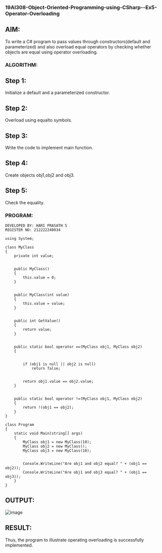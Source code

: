 ### 19AI308-Object-Oriented-Programming-using-CSharp--Ex5-Operator-Overloading
## AIM:
To write a C# program to pass values through constructors(default and parameterized) and also overload equal operators by checking whether objects are equal using operator overloading.

### ALGORITHM:
## Step 1:
Initialize a default and a parameterized constructor.

## Step 2:
Overload using equalto symbols.

## Step 3:
Write the code to implement main function.

## Step 4:
Create objects obj1,obj2 and obj3.

## Step 5:
Check the equality.

### PROGRAM:
```
DEVELOPED BY: HARI PRASATH S
REGISTER NO: 212222240034
```
```
using System;

class MyClass
{
    private int value;

    
    public MyClass()
    {
        this.value = 0;
    }

  
    public MyClass(int value)
    {
        this.value = value;
    }

    
    public int GetValue()
    {
        return value;
    }

   
    public static bool operator ==(MyClass obj1, MyClass obj2)
    {

       
        if (obj1 is null || obj2 is null)
            return false;

        
        return obj1.value == obj2.value;
    }

    
    public static bool operator !=(MyClass obj1, MyClass obj2)
    {
        return !(obj1 == obj2);
    }
}

class Program
{
    static void Main(string[] args)
    {
        MyClass obj1 = new MyClass(10);
        MyClass obj2 = new MyClass(); 
        MyClass obj3 = new MyClass(10);

   
        Console.WriteLine("Are obj1 and obj2 equal? " + (obj1 == obj2));
        Console.WriteLine("Are obj1 and obj3 equal? " + (obj1 == obj3));
    }
}
```
## OUTPUT:
![image](https://github.com/hariprasath5106/19AI308-Object-Oriented-Programming-using-CSharp--Ex5-Operator-Overloading/assets/111515488/f8415663-f3e6-462e-a267-8f094210423e)

## RESULT:
Thus, the program to illustrate operating overloading is successfully implemented.
